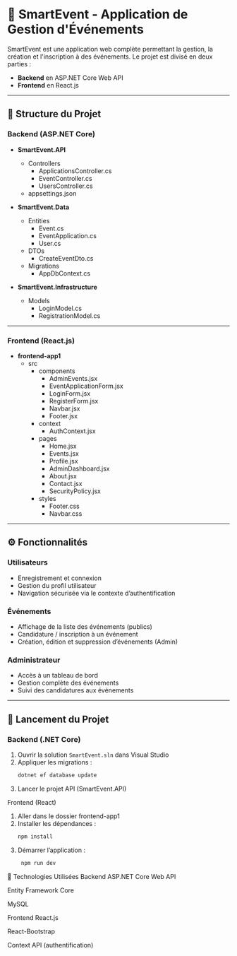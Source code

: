 # 🎉 SmartEvent - Application de Gestion d'Événements

SmartEvent est une application web complète permettant la gestion, la création et l'inscription à des événements. Le projet est divisé en deux parties :
- **Backend** en ASP.NET Core Web API
- **Frontend** en React.js

---

## 📁 Structure du Projet

### Backend (ASP.NET Core)

- **SmartEvent.API**
  - Controllers
    - ApplicationsController.cs
    - EventController.cs
    - UsersController.cs
  - appsettings.json

- **SmartEvent.Data**
  - Entities
    - Event.cs
    - EventApplication.cs
    - User.cs
  - DTOs
    - CreateEventDto.cs
  - Migrations
    - AppDbContext.cs

- **SmartEvent.Infrastructure**
  - Models
    - LoginModel.cs
    - RegistrationModel.cs

---

### Frontend (React.js)

- **frontend-app1**
  - src
    - components
      - AdminEvents.jsx
      - EventApplicationForm.jsx
      - LoginForm.jsx
      - RegisterForm.jsx
      - Navbar.jsx
      - Footer.jsx
    - context
      - AuthContext.jsx
    - pages
      - Home.jsx
      - Events.jsx
      - Profile.jsx
      - AdminDashboard.jsx
      - About.jsx
      - Contact.jsx
      - SecurityPolicy.jsx
    - styles
      - Footer.css
      - Navbar.css

---

## ⚙️ Fonctionnalités

### Utilisateurs
- Enregistrement et connexion
- Gestion du profil utilisateur
- Navigation sécurisée via le contexte d’authentification

### Événements
- Affichage de la liste des événements (publics)
- Candidature / inscription à un événement
- Création, édition et suppression d’événements (Admin)

### Administrateur
- Accès à un tableau de bord
- Gestion complète des événements
- Suivi des candidatures aux événements

---

## 🚀 Lancement du Projet

### Backend (.NET Core)
1. Ouvrir la solution `SmartEvent.sln` dans Visual Studio
2. Appliquer les migrations :
   ```bash
   dotnet ef database update
3. Lancer le projet API (SmartEvent.API)

Frontend (React)
1. Aller dans le dossier frontend-app1
2. Installer les dépendances :
   ```bash
   npm install
3. Démarrer l’application :
   ```bash
    npm run dev

🧩 Technologies Utilisées
Backend
ASP.NET Core Web API

Entity Framework Core

MySQL

Frontend
React.js

React-Bootstrap

Context API (authentification)
